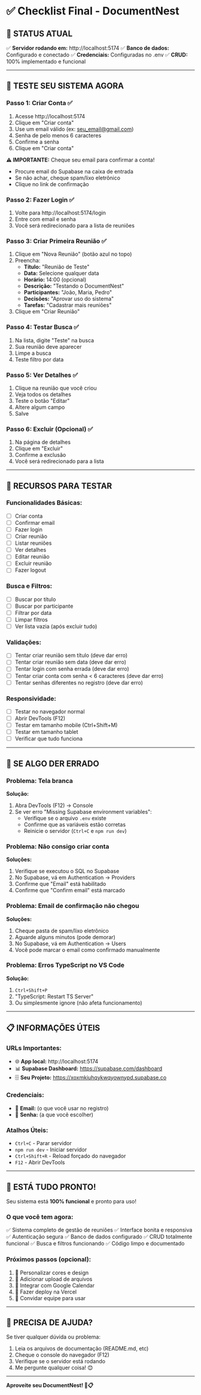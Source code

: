 # ✅ Checklist Final - DocumentNest

## 🎯 **STATUS ATUAL**

✅ **Servidor rodando em:** http://localhost:5174
✅ **Banco de dados:** Configurado e conectado
✅ **Credenciais:** Configuradas no .env
✅ **CRUD:** 100% implementado e funcional

---

## 📝 **TESTE SEU SISTEMA AGORA**

### **Passo 1: Criar Conta** ✅
1. Acesse http://localhost:5174
2. Clique em "Criar conta"
3. Use um email válido (ex: seu_email@gmail.com)
4. Senha de pelo menos 6 caracteres
5. Confirme a senha
6. Clique em "Criar conta"

**⚠️ IMPORTANTE:** Cheque seu email para confirmar a conta!
- Procure email do Supabase na caixa de entrada
- Se não achar, cheque spam/lixo eletrônico
- Clique no link de confirmação

### **Passo 2: Fazer Login** ✅
1. Volte para http://localhost:5174/login
2. Entre com email e senha
3. Você será redirecionado para a lista de reuniões

### **Passo 3: Criar Primeira Reunião** ✅
1. Clique em "Nova Reunião" (botão azul no topo)
2. Preencha:
   - **Título:** "Reunião de Teste"
   - **Data:** Selecione qualquer data
   - **Horário:** 14:00 (opcional)
   - **Descrição:** "Testando o DocumentNest"
   - **Participantes:** "João, Maria, Pedro"
   - **Decisões:** "Aprovar uso do sistema"
   - **Tarefas:** "Cadastrar mais reuniões"
3. Clique em "Criar Reunião"

### **Passo 4: Testar Busca** ✅
1. Na lista, digite "Teste" na busca
2. Sua reunião deve aparecer
3. Limpe a busca
4. Teste filtro por data

### **Passo 5: Ver Detalhes** ✅
1. Clique na reunião que você criou
2. Veja todos os detalhes
3. Teste o botão "Editar"
4. Altere algum campo
5. Salve

### **Passo 6: Excluir (Opcional)** ✅
1. Na página de detalhes
2. Clique em "Excluir"
3. Confirme a exclusão
4. Você será redirecionado para a lista

---

## 🎨 **RECURSOS PARA TESTAR**

### **Funcionalidades Básicas:**
- [ ] Criar conta
- [ ] Confirmar email
- [ ] Fazer login
- [ ] Criar reunião
- [ ] Listar reuniões
- [ ] Ver detalhes
- [ ] Editar reunião
- [ ] Excluir reunião
- [ ] Fazer logout

### **Busca e Filtros:**
- [ ] Buscar por título
- [ ] Buscar por participante
- [ ] Filtrar por data
- [ ] Limpar filtros
- [ ] Ver lista vazia (após excluir tudo)

### **Validações:**
- [ ] Tentar criar reunião sem título (deve dar erro)
- [ ] Tentar criar reunião sem data (deve dar erro)
- [ ] Tentar login com senha errada (deve dar erro)
- [ ] Tentar criar conta com senha < 6 caracteres (deve dar erro)
- [ ] Tentar senhas diferentes no registro (deve dar erro)

### **Responsividade:**
- [ ] Testar no navegador normal
- [ ] Abrir DevTools (F12)
- [ ] Testar em tamanho mobile (Ctrl+Shift+M)
- [ ] Testar em tamanho tablet
- [ ] Verificar que tudo funciona

---

## 🔧 **SE ALGO DER ERRADO**

### **Problema: Tela branca**
**Solução:**
1. Abra DevTools (F12) → Console
2. Se ver erro "Missing Supabase environment variables":
   - Verifique se o arquivo `.env` existe
   - Confirme que as variáveis estão corretas
   - Reinicie o servidor (`Ctrl+C` e `npm run dev`)

### **Problema: Não consigo criar conta**
**Soluções:**
1. Verifique se executou o SQL no Supabase
2. No Supabase, vá em Authentication → Providers
3. Confirme que "Email" está habilitado
4. Confirme que "Confirm email" está marcado

### **Problema: Email de confirmação não chegou**
**Soluções:**
1. Cheque pasta de spam/lixo eletrônico
2. Aguarde alguns minutos (pode demorar)
3. No Supabase, vá em Authentication → Users
4. Você pode marcar o email como confirmado manualmente

### **Problema: Erros TypeScript no VS Code**
**Solução:**
1. `Ctrl+Shift+P`
2. "TypeScript: Restart TS Server"
3. Ou simplesmente ignore (não afeta funcionamento)

---

## 📋 **INFORMAÇÕES ÚTEIS**

### **URLs Importantes:**
- 🌐 **App local:** http://localhost:5174
- 📊 **Supabase Dashboard:** https://supabase.com/dashboard
- 🗄️ **Seu Projeto:** https://xoxmkiuhqykwqyownypd.supabase.co

### **Credenciais:**
- 📧 **Email:** (o que você usar no registro)
- 🔑 **Senha:** (a que você escolher)

### **Atalhos Úteis:**
- `Ctrl+C` - Parar servidor
- `npm run dev` - Iniciar servidor
- `Ctrl+Shift+R` - Reload forçado do navegador
- `F12` - Abrir DevTools

---

## 🎊 **ESTÁ TUDO PRONTO!**

Seu sistema está **100% funcional** e pronto para uso!

### **O que você tem agora:**
✅ Sistema completo de gestão de reuniões
✅ Interface bonita e responsiva
✅ Autenticação segura
✅ Banco de dados configurado
✅ CRUD totalmente funcional
✅ Busca e filtros funcionando
✅ Código limpo e documentado

### **Próximos passos (opcional):**
1. 🎨 Personalizar cores e design
2. 📎 Adicionar upload de arquivos
3. 📅 Integrar com Google Calendar
4. 🚀 Fazer deploy na Vercel
5. 👥 Convidar equipe para usar

---

## 💬 **PRECISA DE AJUDA?**

Se tiver qualquer dúvida ou problema:
1. Leia os arquivos de documentação (README.md, etc)
2. Cheque o console do navegador (F12)
3. Verifique se o servidor está rodando
4. Me pergunte qualquer coisa! 😊

---

**Aproveite seu DocumentNest! 🚀📋**
